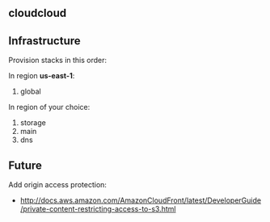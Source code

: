 cloudcloud
----------


## Infrastructure

Provision stacks in this order:

In region **us-east-1**:

1. global

In region of your choice:

1. storage
2. main
3. dns


## Future

Add origin access protection:
- http://docs.aws.amazon.com/AmazonCloudFront/latest/DeveloperGuide/private-content-restricting-access-to-s3.html
